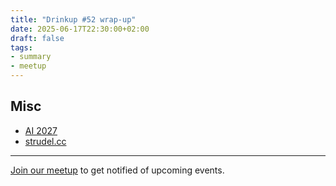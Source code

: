 ```yaml
---
title: "Drinkup #52 wrap-up"
date: 2025-06-17T22:30:00+02:00
draft: false
tags:
- summary
- meetup
---
```


[](/images/FW3THGYK53HJD5QYPVF6KL55JUGE3ZY6.gif)

## Misc

* [AI 2027](https://ai-2027.com/)
* [strudel.cc](https://strudel.cc/)

----

[Join our meetup](https://www.meetup.com/de-DE/leipzig-golang/) to get notified of upcoming events.
